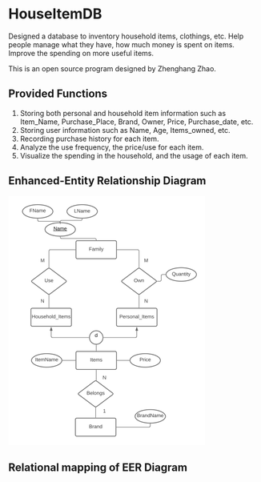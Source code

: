 # HouseItemDB
Designed a database to inventory household items, clothings, etc. Help people manage what they have, how much money is spent on items. Improve the spending on more useful items.

This is an open source program designed by Zhenghang Zhao.

## Provided Functions
1. Storing both personal and household item information such as Item_Name, Purchase_Place, Brand, Owner, Price, Purchase_date, etc.
2. Storing user information such as Name, Age, Items_owned, etc.
3. Recording purchase history for each item.
4. Analyze the use frequency, the price/use for each item.
5. Visualize the spending in the household, and the usage of each item.

## Enhanced-Entity Relationship Diagram
 ![EER](images/EER.png)
## Relational mapping of EER Diagram
